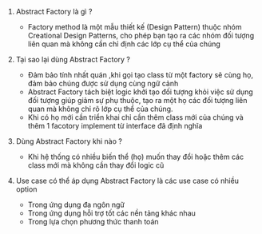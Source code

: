 1. Abstract Factory là gì ?
    - Factory method là một mẫu thiết kế (Design Pattern) thuộc nhóm Creational Design Patterns, cho phép bạn tạo ra các nhóm đối tượng liên quan mà không cần chỉ định các lớp cụ thể của chúng

2. Tại sao lại dùng Abstract Factory ?
    - Đảm bảo tính nhất quán ,khi gọi tạo class từ một factory sẽ cùng họ, đảm bảo chúng được sử dụng cùng ngữ cảnh
    - Abstract Factory tách biệt logic khởi tạo đối tượng khỏi việc sử dụng đối tượng giúp giảm sự phụ thuộc, tạo ra một họ các đối tượng liên quan mà không chỉ rõ lớp cụ thể của chúng.
    - Khi có họ mới cần triển khai chỉ cần thêm class mới của chúng và thêm 1 facotory implement từ interface đã định nghĩa

3. Dùng Abstract Factory khi nào ?
    - Khi hệ thống có nhiều biến thể (họ) muốn thay đổi hoặc thêm các class mới mà không cần thay đổi logic cũ

4. Use case có thể áp dụng Abstract Factory là các use case có nhiều option
    - Trong ứng dụng đa ngôn ngữ
    - Trong ứng dụng hỗi trợ tốt các nền tảng khác nhau
    - Trong lựa chọn phương thức thanh toán
